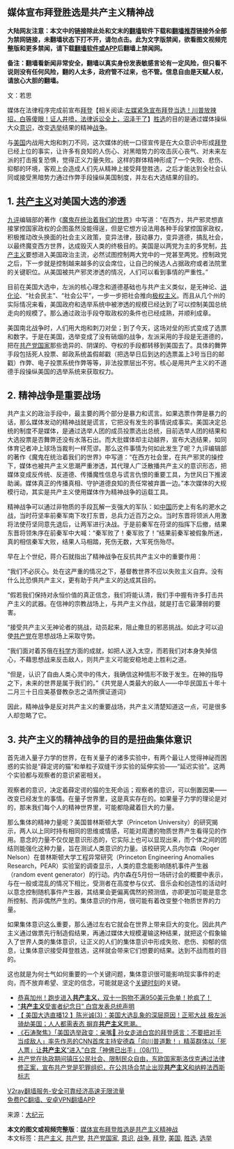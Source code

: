  <h2>媒体宣布拜登胜选是共产主义精神战</h2> <p class="notice"><b>大陆网友注意：本文中的链接除此处和文末的<a href="https://github.com/bannedbook/fanqiang" >翻墙</a>软件下载和<a href="https://github.com/killgcd/justmysocks/blob/master/README.md">翻墙推荐</a>链接外全部为禁网链接，未翻墙状态下打不开，请勿点击。此为文字版禁闻，欲看图文视频完整版和更多禁闻，请下载<a href="https://github.com/bannedbook/fanqiang">翻墙软件或APP</a>后翻墙上禁闻网。</p><p>备注：翻墙看新闻非常安全，翻墙以真实身份发表敏感言论有一定风险，但只看不说则没有任何风险，翻的人太多，政府管不过来，也不管。信息自由是天赋人权，请放心大胆的翻墙。</b></p>  <div class="entry"> <p></p> <p>文：若思</p> <p>媒体在法律程序完成前宣布<span class='wp_keywordlink'><a href="https://www.bannedbook.org/bnews/comments/20201018/1415809.html" title="“硬盘门”再爆：拿中共华信10％股的“大人物”正是拜登" target="_blank">拜登</a></span>【相关阅读:<a href='https://www.bannedbook.org/bnews/bannedvideo/20201108/1427782.html' target='_blank'>左媒紧急宣布拜登当选！川普放辣招，白等傻眼！证人井喷，法律诉讼全上，沼泽干了</a>】<a href="https://www.bannedbook.org/bnews/tag/%E8%83%9C%E9%80%89/" class="st_tag internal_tag" rel="tag" title="标签 胜选 下的日志">胜选</a>的目的是通过媒体操纵大众<a href="https://www.bannedbook.org/bnews/tag/%E6%84%8F%E8%AF%86/" class="st_tag internal_tag" rel="tag" title="标签 意识 下的日志">意识</a>，改变<a href="https://www.bannedbook.org/bnews/tag/%e9%80%89%e4%b8%be/" class="st_tag internal_tag" rel="tag" title="标签 选举 下的日志">选举</a>结果的精神<a href="https://www.bannedbook.org/bnews/tag/%E6%88%98%E4%BA%89/" class="st_tag internal_tag" rel="tag" title="标签 战争 下的日志">战争</a>。</p> <p>与<a href="https://www.bannedbook.org/bnews/tag/%e7%be%8e%e5%9b%bd/" class="st_tag internal_tag" rel="tag" title="标签 美国 下的日志">美国</a>内战用大炮和刺刀不同，这次媒体的统一口径宣传是在大众意识中形成<a href="https://www.bannedbook.org/bnews/tag/%e6%8b%9c%e7%99%bb/" class="st_tag internal_tag" rel="tag" title="标签 拜登 下的日志">拜登</a>已经上位的事实，让许多有良知的人伤心、对黑暗势力的攻击灰心丧气、对未来左派的打击报复恐惧，觉得正义力量失败。这样的群体精神形成了一个失败、悲伤、抑郁的环境，客观上会造成人们先从精神上接受拜登胜选，之后才能达到全社会认同或接受黑暗势力通过作弊手段操纵美国制度，并左右大选结果的目的。</p> <h2><strong>1. <span class='wp_keywordlink'><a href="https://www.bannedbook.org/forum2/topic6177.html" title="《共产主义的终极目的》" target="_blank">共产主义</a></span>对美国大选的渗透</strong></h2> <p><span class='wp_keywordlink'><a href="https://www.bannedbook.org/forum2/topic2.html" title="《九评共产党》" target="_blank">九评</a></span>编辑部的著作《<span class='wp_keywordlink'><a href="https://www.bannedbook.org/forum2/topic6747.html" title="《魔鬼在统治着我们的世界》" target="_blank">魔鬼在统治着我们的世界</a></span>》中写道：“在西方，共产邪灵想直接掌控国家政权的企图虽然没能得逞，但是它想方设法用各种手段掌控国家政权，积极推动改头换面的社会主义政策，变异法律，鼓动暴力，变异道德，搞乱社会，以最终魔变西方世界，达成毁灭人类的终极目的。美国是以两党为主的多党制，<a href="https://www.bannedbook.org/bnews/tag/%e5%85%b1%e4%ba%a7%e4%b8%bb%e4%b9%89/" class="st_tag internal_tag" rel="tag" title="标签 共产主义 下的日志">共产主义</a>要想进入美国政治主流，必然试图控制两大党中的一党甚至两党。控制政党之后，下一步就是控制越来越多的议会席位，让自己的候选人占据政府或者法院里的关键职位。从美国被共产邪灵渗透的情况，人们可以看到事情的严重性。”</p>  <p>目前在美国大选中，左派的核心理念和道德基础也与共产主义类似，是无神论、<span class='wp_keywordlink'><a href="https://www.bannedbook.org/forum3/topic60.html" title="进化论--魔王的圣经" target="_blank">进化论</a></span>、“社会民主”、“社会公平”，一步一步把社会推向<span class='wp_keywordlink'><a href="https://www.bannedbook.org/forum2/topic223.html" title="极权主义与现代民主" target="_blank">极权主义</a></span>。而且从几个州的实际情况来看，美国政府和选举系统中被渗透的规模已经达到了可以控制美国总统走向的规模了。那么通过政治手段夺取政权的条件也已经成熟，并顺利成章。</p> <p>美国南北战争时，人们用大炮和刺刀对垒；到了今天，这场对垒的形式变成了选票和数字。于是在美国，选举变成了没有硝烟的战争，左派采用的手段是无道德的，把在<a href="https://www.bannedbook.org/bnews/tag/%e5%85%b1%e4%ba%a7%e5%85%9a%e5%9b%bd%e5%ae%b6/" class="st_tag internal_tag" rel="tag" title="标签 共产党国家 下的日志">共产党国家</a>那些诡异的、阴谋的、夺权的手段都转移到美国去了。具体的舞弊手段包括死人投票、邮政系统盖假邮戳（把选举日后到达的选票盖上3号当日的邮戳）作弊、电子投票系统作弊等等，非法投票层出不穷。核心是用共产主义的不道德手段操纵美国的选举系统来获取权力。</p> <h2><strong>2. 精神战争是重要战场</strong></h2> <p>共产主义的政治手段中，最主要的两个部分是暴力和谎言。如果选票作弊是暴力的话，那么媒体发动的精神战就是谎言，它把没有发生的事情说成事实。美国决定总统的制度不是媒体，是通过选举人团的成员投票选出总统，目前选举人团的结果和大选投票是否舞弊还没有水落石出。而大批媒体却主动越界，宣布大选结果，如同体育记者冲上球场当裁判一样荒谬。那么这件事情为何如此发生了呢？九评编辑部的著作《魔鬼在统治着我们的世界》中写道：“在西方社会里，在共产邪灵的操控下，媒体也被共产主义思潮严重渗透，其代理人广泛散播共产主义的意识形态，把媒体变成反传统、反道德、传播魔性信息与谎言仇恨的重要工具，为世风日下推波助澜。媒体真正的传播真相、守护道德良知的责任常被弃置一边。”本次媒体的大规模行动，其实是共产主义使用媒体作为精神战争的运载工具。</p> <p>精神战争可以通过非物质的手段瓦解一支强大的军队：如<span class='wp_keywordlink_affiliate'><a href="https://www.bannedbook.org/" title="中国" target="_blank">中国</a></span>历史上有名的淝水之战，当时苻坚率前秦军南下攻打东晋，总兵力近百万之众。当时东晋将领派人用激将法使苻坚同意先退后，让两军进行决战。于是前秦军在苻坚的指挥下后撤，结果东晋将领朱序在前秦军中大喊：“秦军败了！秦军败了！”结果前秦军被假象所迷，真的相信秦军大败，结果人马相踏，死伤无数，大军死伤殆尽。</p> <p>早在上个世纪，蒋介石就指出了精神战争在反抗共产主义中的重要作用：</p>  <p>“我们不必灰心。处在这严重的情况之下，基督教世界不应以失败主义自弃。没有什么比恐惧共产主义，更有助于共产主义的达成其目的。</p> <p>“假若我们保持对永恒价值的真正信念，我们将能认清，我们手中握有许多打击共产主义的武器。在信神的宗教战场上，与共产主义作战，就是打击它最薄弱的要害。</p> <p>“接受共产主义无神论者的挑战，动员起来，阻止撒旦的邪恶挑战。如此才可以迫使<a href="https://www.bannedbook.org/bnews/tag/%e5%85%b1%e4%ba%a7%e5%85%9a/" class="st_tag internal_tag" rel="tag" title="标签 共产党 下的日志">共产党</a>在思想战场上采取守势。</p> <p>“我们面对着苏俄在<span class='wp_keywordlink'><a href="https://www.bannedbook.org/forum11/topic309.html" title="禁片：“科学”的棍子" target="_blank">科学</a></span>方面的成就，如把人送入太空，而若我们对本身失掉信心，不藉思想战来反击敌人，则共产主义可能安稳地走上胜利之道。</p> <p>“但是，认识了自由人类心灵中的伟大，我确信这种情形不致于发生。在神的指导之下，未来的世界是属于我们的。”《共党是人类最大的敌人——中华民国五十年十二月三十日应美基督教杂志之请所撰证道词》</p>  <p>因此，精神战争是反对共产主义的重要战场，共产主义清楚知道这一点，可是很多人却忽略了它。</p> <h2>3. 共产主义的精神战争的目的是扭曲集体意识</h2> <p>首先进入量子力学的世界，在有关量子的诸多实验中，有两个最让人觉得神祕而困惑的实验是“薛定谔的猫”和单粒子双缝干涉实验的延伸实验——“延迟实验”。这两个实验都与观察者的意识紧密相关。</p> <p>观察者的意识，决定着薛定谔的猫的生死命运；观察者的意识，可以倒置因果——改变已经发生的事情。在量子世界里，这是真实存在的。如果量子力学的理论是对的，那末我们每个人的精神世界里，可能都隐藏着巨大的力量。</p> <p>那么集体的精神力量呢？美国普林斯顿大学（Princeton University）的研究揭示，两人以上同时持有相同的思维或情感，可能对周遭的物质世界产生看得见的作用。意念的力量不仅仅是意识形态的，它实际上也可以显现出来，而个体之间的团结则能强化这种力量，旨在测试人类意识的力量。该校研究人员内尔森（Roger Nelson）在普林斯顿大学工程异常研究（Princeton Engineering Anomalies Research，PEAR）实验室的调查显示，人类的意念能影响随机事件产生器（random event generator）的行动。内尔森在5月份一场研讨会的概要中表示，与在一般或混乱的情况下相比，受测者在高度参与仪式、音乐会和创造性的活动时以意念控制随机事件产生器，其结果会更偏离偶然的预测值，亦即更加可能是意念所控制、而非偶然产生的。集体意识的作用，很可能有着改变整个物质世界的力量。</p> <p>如果集体意识这么重要，那么通过左右它就会在世界上带来巨大的变化。因此共产主义通过做票先行制造假结果，再通过媒体大规模灌输这种结果，就把这个假象输入了世界人类的集体意识，让正义的人们的集体意识中形成失败、悲伤、抑郁的信息，让集体意识接受拜登胜选，这样就会带来它们想要的结果。达到不战而胜的目的。</p>  <p>这也就是为何士气如何重要的一个关键问题，集体意识很可能影响现实事件的走向，而不放弃希望、坚定的信念，可能就是这个<span class='wp_keywordlink'><a href="https://www.bannedbook.org/forum2/topic151.html" title="关键时刻：李鹏日记" target="_blank">关键时刻</a></span>的关键。</p> <ul class='op-related-articles' title='相关阅读'> <li><a href='https://www.bannedbook.org/bnews/bannedvideo/20201112/1429748.html' target='_blank'>恭喜加州！跑步进入<b>共产主义</b>，双十一购物不满950美元免单！抢疯了！</a></li> <li><a href='https://www.bannedbook.org/bnews/taiwannews/20201109/1428209.html' target='_blank'>“<b>共产主义</b>受害者纪念日” 白宫发表总统声明</a></li> <li><a href='https://www.bannedbook.org/bnews/bannedvideo/20201109/1428144.html' target='_blank'>【 美国大选直播12 】陈光诚(3)：美国大选乱象的深层原因！正邪大战 极左派骑劫美国；人人都需表态 摒弃<b>共产主义</b>思潮。</a></li> <li><a href='https://www.bannedbook.org/bnews/bannedvideo/20201109/1427973.html' target='_blank'>《石涛聚焦》「美国选举政变：亲嘴💋 孙女走进白宫的拜登感言：不要把对手当成敌人」率先作恶的CNN首席主持安德森「向川普道歉！」精英群体以「死人票」让<b>共产主义</b>“进入”白宫「神佛已出手」（08/11）</a></li> <li><a href='https://www.bannedbook.org/bnews/bannedvideo/20201107/1427417.html' target='_blank'>共产党在执政期间镇压公民社会、限制民众自由，东欧国家斯洛伐克通过法律修正案，宣布共产党是犯罪组织，在公共场合禁止出现<b>共产主义</b>和纳粹法西斯标志</a></li> </ul> <p class="texttj"> <a href="https://www.bannedbook.org/forum23/topic22702.html" target="_blank">V2ray翻墙服务-安全可靠经济高速无限流量</a><br/> <a href="https://github.com/bannedbook/fanqiang/wiki/%E7%A6%81%E9%97%BB%E7%BD%91%E5%AE%89%E5%8D%93%E7%BF%BB%E5%A2%99%E6%96%B0%E9%97%BBAPP" target="_blank">免费PC翻墙、安卓VPN翻墙APP</a></p><p>来源：<span class='wp_keywordlink_affiliate'><a href="http://www.epochtimes.com/" title="大纪元" target="_blank">大纪元</a></span></p><a name='sharetosocial'></a>       <div><b>本文的图文或视频完整版</b>：<a href='https://www.bannedbook.org/bnews/cbnews/20201113/1430448.html'>媒体宣布拜登胜选是共产主义精神战</a></div>  </div><!--END ENTRY--> <div class="postfooter"> <div>本文标签：<a href="https://www.bannedbook.org/bnews/tag/%e5%85%b1%e4%ba%a7%e4%b8%bb%e4%b9%89/" rel="tag">共产主义</a>, <a href="https://www.bannedbook.org/bnews/tag/%e5%85%b1%e4%ba%a7%e5%85%9a/" rel="tag">共产党</a>, <a href="https://www.bannedbook.org/bnews/tag/%e5%85%b1%e4%ba%a7%e5%85%9a%e5%9b%bd%e5%ae%b6/" rel="tag">共产党国家</a>, <a href="https://www.bannedbook.org/bnews/tag/%E6%84%8F%E8%AF%86/" rel="tag">意识</a>, <a href="https://www.bannedbook.org/bnews/tag/%E6%88%98%E4%BA%89/" rel="tag">战争</a>, <a href="https://www.bannedbook.org/bnews/tag/%e6%8b%9c%e7%99%bb/" rel="tag">拜登</a>, <a href="https://www.bannedbook.org/bnews/tag/%e7%be%8e%e5%9b%bd/" rel="tag">美国</a>, <a href="https://www.bannedbook.org/bnews/tag/%E8%83%9C%E9%80%89/" rel="tag">胜选</a>, <a href="https://www.bannedbook.org/bnews/tag/%e9%80%89%e4%b8%be/" rel="tag">选举</a></div>  </div><!--END POSTFOOTER--> 